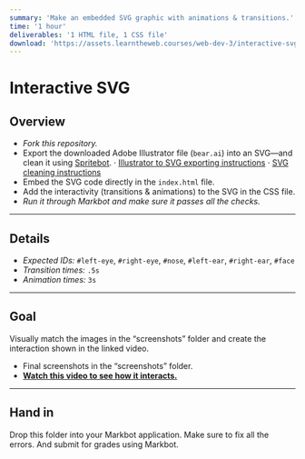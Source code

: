 ```yaml
---
summary: 'Make an embedded SVG graphic with animations & transitions.'
time: '1 hour'
deliverables: '1 HTML file, 1 CSS file'
download: 'https://assets.learntheweb.courses/web-dev-3/interactive-svg-download.zip'
---
```


# Interactive SVG

## Overview

- *Fork this repository.*
- Export the downloaded Adobe Illustrator file (`bear.ai`) into an SVG—and clean it using [Spritebot](https://github.com/thomasjbradley/spritebot).
  · [Illustrator to SVG exporting instructions](https://learntheweb.courses/topics/image-formats/#svg)
  · [SVG cleaning instructions](https://learntheweb.courses/topics/advanced-svg/#cleaning-generated-svg)
- Embed the SVG code directly in the `index.html` file.
- Add the interactivity (transitions & animations) to the SVG in the CSS file.
- *Run it through Markbot and make sure it passes all the checks.*

---

## Details

- *Expected IDs:* `#left-eye`, `#right-eye`, `#nose`, `#left-ear`, `#right-ear`, `#face`
- *Transition times:* `.5s`
- *Animation times:* `3s`

---

## Goal

Visually match the images in the “screenshots” folder and create the interaction shown in the linked video.

- Final screenshots in the “screenshots” folder.
- [**Watch this video to see how it interacts.**](https://video-assets.learntheweb.courses/web-dev-3/bear.mp4)

---

## Hand in

Drop this folder into your Markbot application. Make sure to fix all the errors. And submit for grades using Markbot.

